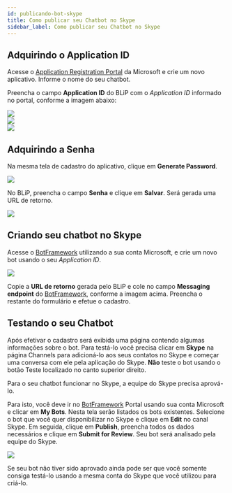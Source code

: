 ```yaml
---
id: publicando-bot-skype
title: Como publicar seu Chatbot no Skype
sidebar_label: Como publicar seu Chatbot no Skype
---
```


## Adquirindo o Application ID

Acesse o [Application Registration Portal](https://apps.dev.microsoft.com) da Microsoft e crie um novo aplicativo. Informe o nome do seu chatbot.

Preencha o campo **Application ID** do BLiP com o *Application ID* informado no portal, conforme a imagem abaixo:

![](/img/channels/skype/publicando-bot-skype-1.png)<br>
![](/img/channels/skype/publicando-bot-skype-2.png)<br>
![](/img/channels/skype/publicando-bot-skype-3.png)<br>

## Adquirindo a Senha

Na mesma tela de cadastro do aplicativo, clique em **Generate Password**.

![](/img/channels/skype/publicando-bot-skype-4.png)<br>

No BLiP, preencha o campo **Senha** e clique em **Salvar**. Será gerada uma URL de retorno.

![](/img/channels/skype/publicando-bot-skype-5.png)<br>
## Criando seu chatbot no Skype

Acesse o [BotFramework](https://dev.botframework.com/bots/new) utilizando a sua conta Microsoft, e crie um novo bot usando o seu *Application ID*.

![](/img/channels/skype/publicando-bot-skype-6.png)<br>

Copie a **URL de retorno** gerada pelo BLiP e cole no campo **Messaging endpoint** do [BotFramework](https://dev.botframework.com/), conforme a imagem acima. Preencha o restante do formulário e efetue o cadastro.

## Testando o seu Chatbot

Após efetivar o cadastro será exibida uma página contendo algumas informações sobre o bot. Para testá-lo você precisa clicar em **Skype** na página Channels para adicioná-lo aos seus contatos no Skype e começar uma conversa com ele pela aplicação do Skype. **Não** teste o bot usando o botão Teste localizado no canto superior direito.

Para o seu chatbot funcionar no Skype, a equipe do Skype precisa aprová-lo.

Para isto, você deve ir no [BotFramework](https://dev.botframework.com/bots/new) Portal usando sua conta Microsoft e clicar em **My Bots**. Nesta tela serão listados os bots existentes. Selecione o bot que você quer disponibilizar no Skype e clique em **Edit** no canal Skype. Em seguida, clique em **Publish**, preencha todos os dados necessários e clique em **Submit for Review**. Seu bot será analisado pela equipe do Skype.

![](/img/channels/skype/publicando-bot-skype-7.png)<br>

Se seu bot não tiver sido aprovado ainda pode ser que você somente consiga testá-lo usando a mesma conta do Skype que você utilizou para criá-lo.
